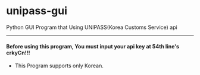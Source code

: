 # unipass-gui
Python GUI Program that Using UNIPASS(Korea Customs Service) api


---
#### Before using this program, You must input your api key at 54th line's crkyCn!!!

* This Program supports only Korean.
